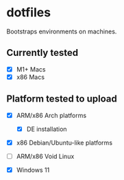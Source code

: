 # dotfiles

Bootstraps environments on machines.

## Currently tested

- [x] M1+ Macs
- [x] x86 Macs

## Platform tested to upload

- [x] ARM/x86 Arch platforms
  - [x] DE installation
- [x] x86 Debian/Ubuntu-like platforms
- [ ] ARM/x86 Void Linux
- [x] Windows 11

